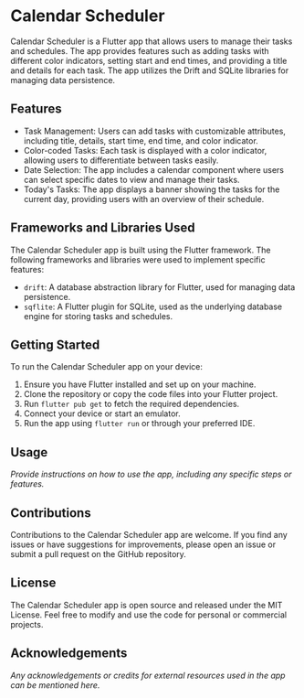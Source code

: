 # Calendar Scheduler

Calendar Scheduler is a Flutter app that allows users to manage their tasks and schedules. The app provides features such as adding tasks with different color indicators, setting start and end times, and providing a title and details for each task. The app utilizes the Drift and SQLite libraries for managing data persistence.

## Features

- Task Management: Users can add tasks with customizable attributes, including title, details, start time, end time, and color indicator.
- Color-coded Tasks: Each task is displayed with a color indicator, allowing users to differentiate between tasks easily.
- Date Selection: The app includes a calendar component where users can select specific dates to view and manage their tasks.
- Today's Tasks: The app displays a banner showing the tasks for the current day, providing users with an overview of their schedule.

## Frameworks and Libraries Used

The Calendar Scheduler app is built using the Flutter framework. The following frameworks and libraries were used to implement specific features:

- `drift`: A database abstraction library for Flutter, used for managing data persistence.
- `sqflite`: A Flutter plugin for SQLite, used as the underlying database engine for storing tasks and schedules.

## Getting Started

To run the Calendar Scheduler app on your device:

1. Ensure you have Flutter installed and set up on your machine.
2. Clone the repository or copy the code files into your Flutter project.
3. Run `flutter pub get` to fetch the required dependencies.
4. Connect your device or start an emulator.
5. Run the app using `flutter run` or through your preferred IDE.

## Usage

*Provide instructions on how to use the app, including any specific steps or features.*

## Contributions

Contributions to the Calendar Scheduler app are welcome. If you find any issues or have suggestions for improvements, please open an issue or submit a pull request on the GitHub repository.

## License

The Calendar Scheduler app is open source and released under the MIT License. Feel free to modify and use the code for personal or commercial projects.

## Acknowledgements

*Any acknowledgements or credits for external resources used in the app can be mentioned here.*
